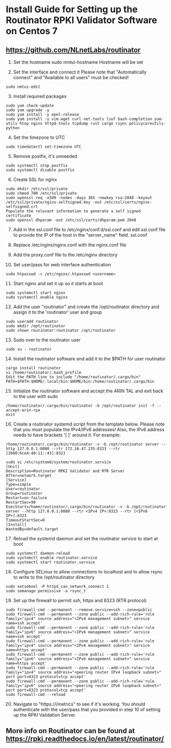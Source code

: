 # Install Guide for Setting up the Routinator RPKI Validator Software on Centos 7
## https://github.com/NLnetLabs/routinator

1.	Set the hostname
sudo nmtui-hostname
Hostname will be set

2.	Set the interface and connect it
Please note that "Automatically connect" and "Available to all users" must be checked!
```
sudo nmtui-edit
```

3.	Install required packages
```
sudo yum check-update
sudo yum upgrade -y
sudo yum install -y epel-release
sudo yum install -y vim wget curl net-tools lsof bash-completion yum-utils htop nginx httpd-tools tcpdump rust cargo rsync policycoreutils-python
```

4.	Set the timezone to UTC
```
sudo timedatectl set-timezone UTC
```

5.	Remove postfix, it's unneeded
```
sudo systemctl stop postfix
sudo systemctl disable postfix
```

6.	Create SSL for nginx
```
sudo mkdir /etc/ssl/private
sudo chmod 700 /etc/ssl/private
sudo openssl req -x509 -nodes -days 365 -newkey rsa:2048 -keyout /etc/ssl/private/nginx-selfsigned.key -out /etc/ssl/certs/nginx-selfsigned.crt
Populate the relevant information to generate a self signed certificate
sudo openssl dhparam -out /etc/ssl/certs/dhparam.pem 2048
```

7.	Add in the ssl.conf file to /etc/nginx/conf.d/ssl.conf and edit ssl.conf file to provide the IP of the host in the "server_name" field.
ssl.conf

8.	Replace /etc/nginx/nginx.conf with the nginx.conf file

9.	Add the proxy.conf file to the /etc/nginx directory

10.	Set user/pass for web interface authentication
```
sudo htpasswd -c /etc/nginx/.htpasswd <username>
```

11.	Start nginx and set it up so it starts at boot
```
sudo systemctl start nginx
sudo systemctl enable nginx
```

12.	Add the user "routinator" and create the /opt/routinator directory and assign it to the 'routinator' user and group
```
sudo useradd routinator
sudo mkdir /opt/routinator
sudo chown routinator:routinator /opt/routinator
```

13.	Sudo over to the routinator user
```
sudo su - routinator
```

14.	Install the routinator software and add it to the $PATH for user routinator
```
cargo install routinator
vi /home/routinator/.bash_profile
Edit the PATH line to include "/home/routinator/.cargo/bin"
PATH=$PATH:$HOME/.local/bin:$HOME/bin:/home/routinator/.cargo/bin
```

15.	Initialize the routinator software and accept the ARIN TAL and exit back to the user with sudo
```
/home/routinator/.cargo/bin/routinator -b /opt/routinator init -f --accept-arin-rpa
exit
```

16.	Create a routinator systemd script from the template below.
Please note that you must populate the IPv4/IPv6 addresses!
Also, the IPv6 address needs to have brackets '[ ]' around it. For example:
```
/home/routinator/.cargo/bin/routinator -v -b /opt/routinator server --http 127.0.0.1:8080 --rtr 172.16.47.235:8323 --rtr [2600:6ce4:40:11::43]:8323
```

```
sudo vi /etc/systemd/system/routinator.service
[Unit]
Description=Routinator RPKI Validator and RTR Server
After=network.target
[Service]
Type=simple
User=routinator
Group=routinator
Restart=on-failure
RestartSec=90
ExecStart=/home/routinator/.cargo/bin/routinator -v -b /opt/routinator server --http 127.0.0.1:8080 --rtr <IPv4 IP>:8323 --rtr [<IPv6 IP>]:8323
TimeoutStartSec=0
[Install]
WantedBy=default.target
```

17.	Reload the systemd daemon and set the routinator service to start at boot
```
sudo systemctl daemon-reload
sudo systemctl enable routinator.service
sudo systemctl start routinator.service
```

18.	Configure SELinux to allow connections to localhost and to allow rsync to write to the /opt/routinator directory
```
sudo setsebool -P httpd_can_network_connect 1
sudo semanage permissive -a rsync_t
```

19.	Set up the firewall to permit ssh, https and 8323 (RTR protocol)
```
sudo firewall-cmd --permanent --remove-service=ssh --zone=public
sudo firewall-cmd --permanent --zone public --add-rich-rule='rule family="ipv4" source address="<IPv4 management subnet>" service name=ssh accept'
sudo firewall-cmd --permanent --zone public --add-rich-rule='rule family="ipv6" source address="<IPv6 management subnet>" service name=ssh accept'
sudo firewall-cmd --permanent --zone public --add-rich-rule='rule family="ipv4" source address="<IPv4 management subnet>" service name=https accept'
sudo firewall-cmd --permanent --zone public --add-rich-rule='rule family="ipv6" source address="<IPv6 management subnet>" service name=https accept'
sudo firewall-cmd --permanent --zone public --add-rich-rule='rule family="ipv4" source address="<peering router IPv4 loopback subnet>" port port=8323 protocol=tcp accept'
sudo firewall-cmd --permanent --zone public --add-rich-rule='rule family="ipv6" source address="<peering router IPv6 loopback subnet>" port port=8323 protocol=tcp accept'
sudo firewall-cmd --reload
```

20. Navigate to "https://<IP address of rpki-validator>/metrics" to see if it's working. You should authenticate with the user/pass that you provided in step 10 of setting up the RPKI Validation Server.


## More info on Routinator can be found at https://rpki.readthedocs.io/en/latest/routinator/

